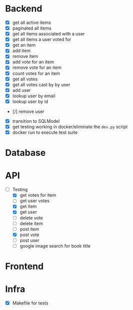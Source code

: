 
# Backend
- [X] get all active items
- [X] paginated all items
- [X] get all items associated with a user
- [X] get all items a user voted for
- [X] get an item
- [X] add item
- [X] remove item 
- [X] add vote for an item
- [X] remove vote for an item
- [X] count votes for an item
- [X] get all votes
- [X] get all votes cast by by user
- [X] add user
- [X] lookup user by email
- [X] lookup user by id
- [/] remove user
- [X] transition to SQLModel
- [X] get testing working in docker/eliminate the `dev.py` script
- [X] docker run to execute test suite

# Database


# API
- [ ] Testing
    - [X] get votes for item
    - [ ] get user votes
    - [X] get item
    - [X] get user
    - [ ] delete vote
    - [ ] delete item
    - [ ] post item
    - [X] post vote
    - [ ] post user
    - [ ] google image search for book title

# Frontend

# Infra
- [X] Makefile for tests